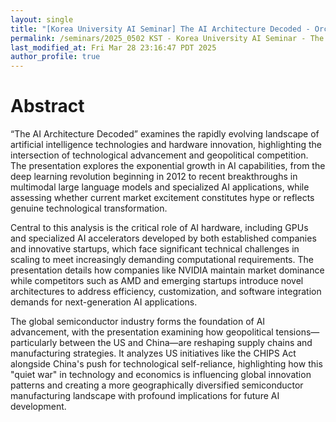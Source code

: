 ```yaml
---
layout: single
title: "[Korea University AI Seminar] The AI Architecture Decoded - Orchestrating Technology and Hardware Innovation"
permalink: /seminars/2025_0502 KST - Korea University AI Seminar - The AI Architecture Decoded - Orchestrating Technology and Hardware Innovation/abstract
last_modified_at: Fri Mar 28 23:16:47 PDT 2025
author_profile: true
---
```


# Abstract

&ldquo;The AI Architecture Decoded&rdquo; examines the rapidly evolving landscape of artificial intelligence technologies and hardware innovation, highlighting the intersection of technological advancement and geopolitical competition. The presentation explores the exponential growth in AI capabilities, from the deep learning revolution beginning in 2012 to recent breakthroughs in multimodal large language models and specialized AI applications, while assessing whether current market excitement constitutes hype or reflects genuine technological transformation.

Central to this analysis is the critical role of AI hardware, including GPUs and specialized AI accelerators developed by both established companies and innovative startups, which face significant technical challenges in scaling to meet increasingly demanding computational requirements. The presentation details how companies like NVIDIA maintain market dominance while competitors such as AMD and emerging startups introduce novel architectures to address efficiency, customization, and software integration demands for next-generation AI applications.

The global semiconductor industry forms the foundation of AI advancement, with the presentation examining how geopolitical tensions—particularly between the US and China—are reshaping supply chains and manufacturing strategies. It analyzes US initiatives like the CHIPS Act alongside China's push for technological self-reliance, highlighting how this "quiet war" in technology and economics is influencing global innovation patterns and creating a more geographically diversified semiconductor manufacturing landscape with profound implications for future AI development.

